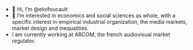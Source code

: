 - 👋 Hi, I’m @eloifoucault
- 👀 I’m interested in economics and social sciences as whole, with a specific interest in empirical industrial organization, the media markets, market design and inequalities.
- I am currently working at ARCOM, the french audiovisual market regulator.

<!---
eloifoucault/eloifoucault is a ✨ special ✨ repository because its `README.md` (this file) appears on your GitHub profile.
You can click the Preview link to take a look at your changes.
--->
